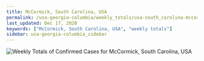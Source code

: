 ```yaml
---
title: McCormick, South Carolina, USA
permalink: /usa-georgia-columbia/weekly_totals/usa-south_carolina-mccormick-weekly_totals.html
last_updated: Dec 17, 2020
keywords: ["McCormick, South Carolina, USA", "weekly totals"]
sidebar: usa-georgia-columbia_sidebar
---
```


![Weekly Totals of Confirmed Cases for McCormick, South Carolina, USA](/covid_tracker/images/graphs/usa-south_carolina-mccormick-weekly_totals_graph.png)
